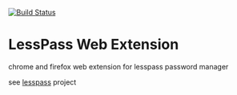 [![Build Status](https://travis-ci.org/lesspass/webextension.svg?branch=master)](https://travis-ci.org/lesspass/webextension)

# LessPass Web Extension

chrome and firefox web extension for lesspass password manager

see [lesspass](https://github.com/lesspass/lesspass) project
